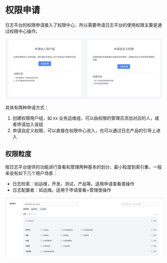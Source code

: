 # 权限申请

日志平台的权限申请接入了权限中心，所以需要申请日志平台的使用权限主要是通过权限中心操作。

![-w2020](media/16044605625554.jpg)

具体有两种申请方式：

1. 创建权限用户组，如 xx 业务运维组，可以由权限的管理员添加对应的人，或者申请加入该组
2. 申请自定义权限，可以直接在权限中心进入，也可以通过日志产品的引导上进入

## 权限粒度

按日志平台提供的功能进行查看和管理两种基本的划分，最小粒度到索引集，一般来说有如下几个用户场景：

* 日志检索：如运维，开发，测试，产品等。适用申请查看类操作
* 日志配置者：如运维。适用于申请查看+管理类操作

![-w2020](media/16044606162659.jpg)

